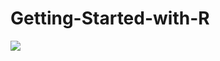 # Getting-Started-with-R
<img src="https://img.shields.io/badge/R-276DC3?style=for-the-badge&logo=r&logoColor=white" />
